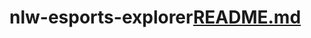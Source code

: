 # nlw-esports-explorer[README.md](https://github.com/matheusmirandalacerda/nlw-esports-explorer/files/9589315/README.md)
